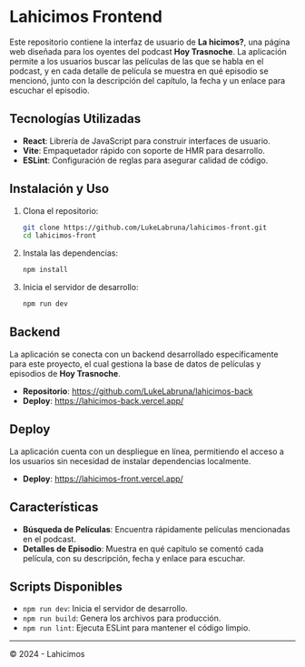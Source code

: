 
# Lahicimos Frontend

Este repositorio contiene la interfaz de usuario de **La hicimos?**, una página web diseñada para los oyentes del podcast **Hoy Trasnoche**. La aplicación permite a los usuarios buscar las películas de las que se habla en el podcast, y en cada detalle de película se muestra en qué episodio se mencionó, junto con la descripción del capítulo, la fecha y un enlace para escuchar el episodio.

## Tecnologías Utilizadas

- **React**: Librería de JavaScript para construir interfaces de usuario.
- **Vite**: Empaquetador rápido con soporte de HMR para desarrollo.
- **ESLint**: Configuración de reglas para asegurar calidad de código.

## Instalación y Uso

1. Clona el repositorio:
   ```bash
   git clone https://github.com/LukeLabruna/lahicimos-front.git
   cd lahicimos-front
   ```

2. Instala las dependencias:
   ```bash
   npm install
   ```

3. Inicia el servidor de desarrollo:
   ```bash
   npm run dev
   ```

## Backend

La aplicación se conecta con un backend desarrollado específicamente para este proyecto, el cual gestiona la base de datos de películas y episodios de **Hoy Trasnoche**.
- **Repositorio**: https://github.com/LukeLabruna/lahicimos-back
- **Deploy**: https://lahicimos-back.vercel.app/

## Deploy

La aplicación cuenta con un despliegue en línea, permitiendo el acceso a los usuarios sin necesidad de instalar dependencias localmente.
- **Deploy**: https://lahicimos-front.vercel.app/ 

## Características

- **Búsqueda de Películas**: Encuentra rápidamente películas mencionadas en el podcast.
- **Detalles de Episodio**: Muestra en qué capítulo se comentó cada película, con su descripción, fecha y enlace para escuchar.

## Scripts Disponibles

- `npm run dev`: Inicia el servidor de desarrollo.
- `npm run build`: Genera los archivos para producción.
- `npm run lint`: Ejecuta ESLint para mantener el código limpio.

---

© 2024 - Lahicimos

